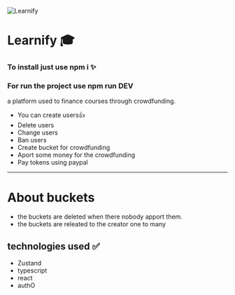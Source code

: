 ![Learnify](https://i.imgur.com/fZiD9WE.png)

# Learnify 🎓
### To install just use npm i ✨
### For run the project use npm run DEV
a platform used to finance courses through crowdfunding.
- You can create users👍
- Delete users
- Change users
- Ban users
- Create bucket for crowdfunding
- Aport some money for the crowdfunding
- Pay tokens using paypal
  
----------------------------------

# About buckets
- the buckets are deleted when there nobody apport them.
- the buckets are releated  to the creator one to many 
## technologies used ✅
- Zustand
- typescript
- react
- authO
